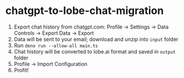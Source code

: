 # chatgpt-to-lobe-chat-migration

1. Export chat history from chatgpt.com: Profile -> Settings -> Data Controls -> Export Data -> Export
2. Data will be sent to your email; download and unzip into `input` folder
3. Run `deno run --allow-all main.ts`
4. Chat history will be converted to lobe.ai format and saved in `output` folder
5. Profile -> Import Configuration
6. Profit!